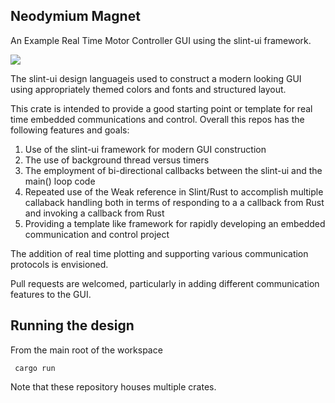 ## Neodymium Magnet ##

An Example Real Time Motor Controller GUI using the slint-ui framework.

<img src="magnet_gui/assets/MAGNET_GUI.gif">

The slint-ui design languageis used to construct a modern looking GUI using appropriately themed colors and fonts and structured layout. 

This crate is intended to provide a good starting point or template for real time embedded
communications and control. Overall this repos has the following features and goals:

1. Use of the slint-ui framework for modern GUI construction
2. The use of background thread versus timers 
3. The employment of bi-directional callbacks between
   the slint-ui and the main() loop code
4. Repeated use of the Weak reference in Slint/Rust to accomplish 
   multiple callaback handling both in terms of responding to a
   a callback from Rust and invoking a callback from Rust
5. Providing a template like framework for rapidly developing
   an embedded communication and control project

The addition of real time plotting and supporting various communication protocols is envisioned. 


Pull requests are welcomed, particularly in adding different communication features to the GUI. 


## Running the design

From the main root of the workspace
```shell
 cargo run 
```
Note that these repository houses multiple crates. 

